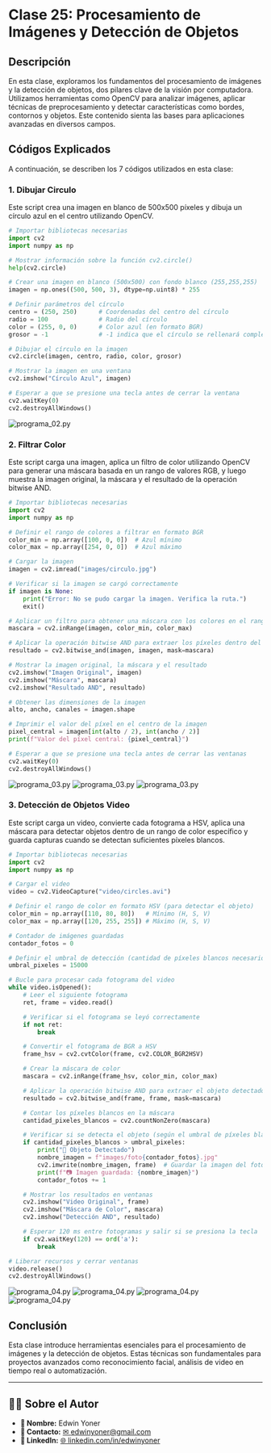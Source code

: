 # Clase 25: Procesamiento de Imágenes y Detección de Objetos

## Descripción
En esta clase, exploramos los fundamentos del procesamiento de imágenes y la detección de objetos, dos pilares clave de la visión por computadora. Utilizamos herramientas como OpenCV para analizar imágenes, aplicar técnicas de preprocesamiento y detectar características como bordes, contornos y objetos. Este contenido sienta las bases para aplicaciones avanzadas en diversos campos.

## Códigos Explicados
A continuación, se describen los 7 códigos utilizados en esta clase:

### 1. Dibujar Circulo
Este script crea una imagen en blanco de 500x500 píxeles y dibuja un círculo azul en el centro utilizando OpenCV.

```python
# Importar bibliotecas necesarias
import cv2
import numpy as np

# Mostrar información sobre la función cv2.circle()
help(cv2.circle)

# Crear una imagen en blanco (500x500) con fondo blanco (255,255,255)
imagen = np.ones((500, 500, 3), dtype=np.uint8) * 255

# Definir parámetros del círculo
centro = (250, 250)      # Coordenadas del centro del círculo
radio = 100              # Radio del círculo
color = (255, 0, 0)      # Color azul (en formato BGR)
grosor = -1              # -1 indica que el círculo se rellenará completamente

# Dibujar el círculo en la imagen
cv2.circle(imagen, centro, radio, color, grosor)

# Mostrar la imagen en una ventana
cv2.imshow("Círculo Azul", imagen)

# Esperar a que se presione una tecla antes de cerrar la ventana
cv2.waitKey(0)
cv2.destroyAllWindows()
```
![programa_02.py](images/25.0.png)

### 2. Filtrar Color
Este script carga una imagen, aplica un filtro de color utilizando OpenCV para generar una máscara basada en un rango de valores RGB, y luego muestra la imagen original, la máscara y el resultado de la operación bitwise AND.

```python
# Importar bibliotecas necesarias
import cv2
import numpy as np

# Definir el rango de colores a filtrar en formato BGR
color_min = np.array([100, 0, 0])  # Azul mínimo
color_max = np.array([254, 0, 0])  # Azul máximo

# Cargar la imagen
imagen = cv2.imread("images/circulo.jpg")

# Verificar si la imagen se cargó correctamente
if imagen is None:
    print("Error: No se pudo cargar la imagen. Verifica la ruta.")
    exit()

# Aplicar un filtro para obtener una máscara con los colores en el rango especificado
mascara = cv2.inRange(imagen, color_min, color_max)

# Aplicar la operación bitwise AND para extraer los píxeles dentro del rango de color
resultado = cv2.bitwise_and(imagen, imagen, mask=mascara)

# Mostrar la imagen original, la máscara y el resultado
cv2.imshow("Imagen Original", imagen)
cv2.imshow("Máscara", mascara)
cv2.imshow("Resultado AND", resultado)

# Obtener las dimensiones de la imagen
alto, ancho, canales = imagen.shape

# Imprimir el valor del píxel en el centro de la imagen
pixel_central = imagen[int(alto / 2), int(ancho / 2)]
print(f"Valor del píxel central: {pixel_central}")

# Esperar a que se presione una tecla antes de cerrar las ventanas
cv2.waitKey(0)
cv2.destroyAllWindows()

```
![programa_03.py](images/25.1.0.png)
![programa_03.py](images/25.1.1.png)
![programa_03.py](images/25.1.2.png)

### 3. Detección de Objetos Video
Este script carga un video, convierte cada fotograma a HSV, aplica una máscara para detectar objetos dentro de un rango de color específico y guarda capturas cuando se detectan suficientes píxeles blancos.

```python
# Importar bibliotecas necesarias
import cv2
import numpy as np

# Cargar el video
video = cv2.VideoCapture("video/circles.avi")

# Definir el rango de color en formato HSV (para detectar el objeto)
color_min = np.array([110, 80, 80])   # Mínimo (H, S, V)
color_max = np.array([120, 255, 255]) # Máximo (H, S, V)

# Contador de imágenes guardadas
contador_fotos = 0

# Definir el umbral de detección (cantidad de píxeles blancos necesarios para considerar un objeto detectado)
umbral_pixeles = 15000

# Bucle para procesar cada fotograma del video
while video.isOpened():
    # Leer el siguiente fotograma
    ret, frame = video.read()

    # Verificar si el fotograma se leyó correctamente
    if not ret:
        break

    # Convertir el fotograma de BGR a HSV
    frame_hsv = cv2.cvtColor(frame, cv2.COLOR_BGR2HSV)

    # Crear la máscara de color
    mascara = cv2.inRange(frame_hsv, color_min, color_max)

    # Aplicar la operación bitwise AND para extraer el objeto detectado
    resultado = cv2.bitwise_and(frame, frame, mask=mascara)

    # Contar los píxeles blancos en la máscara
    cantidad_pixeles_blancos = cv2.countNonZero(mascara)

    # Verificar si se detecta el objeto (según el umbral de píxeles blancos)
    if cantidad_pixeles_blancos > umbral_pixeles:
        print("🔹 Objeto Detectado")
        nombre_imagen = f"images/foto{contador_fotos}.jpg"
        cv2.imwrite(nombre_imagen, frame)  # Guardar la imagen del fotograma
        print(f"📷 Imagen guardada: {nombre_imagen}")
        contador_fotos += 1

    # Mostrar los resultados en ventanas
    cv2.imshow("Video Original", frame)
    cv2.imshow("Máscara de Color", mascara)
    cv2.imshow("Detección AND", resultado)

    # Esperar 120 ms entre fotogramas y salir si se presiona la tecla 'a'
    if cv2.waitKey(120) == ord('a'):
        break

# Liberar recursos y cerrar ventanas
video.release()
cv2.destroyAllWindows()
```
![programa_04.py](images/foto0.jpg)
![programa_04.py](images/foto1.jpg)
![programa_04.py](images/foto2.jpg)
![programa_04.py](images/foto3.jpg)

## Conclusión
Esta clase introduce herramientas esenciales para el procesamiento de imágenes y la detección de objetos. Estas técnicas son fundamentales para proyectos avanzados como reconocimiento facial, análisis de video en tiempo real o automatización.

---

## 👨‍💻 Sobre el Autor

- **👤 Nombre:** Edwin Yoner  
- **📧 Contacto:** [✉ edwinyoner@gmail.com](mailto:edwinyoner@gmail.com)  
- **🔗 LinkedIn:** [🌐 linkedin.com/in/edwinyoner](https://www.linkedin.com/in/edwinyoner)
